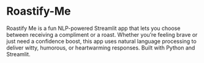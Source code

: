 # Roastify-Me
Roastify Me is a fun NLP-powered Streamlit app that lets you choose between receiving a compliment or a roast. Whether you’re feeling brave or just need a confidence boost, this app uses natural language processing to deliver witty, humorous, or heartwarming responses. Built with Python and Streamlit.
